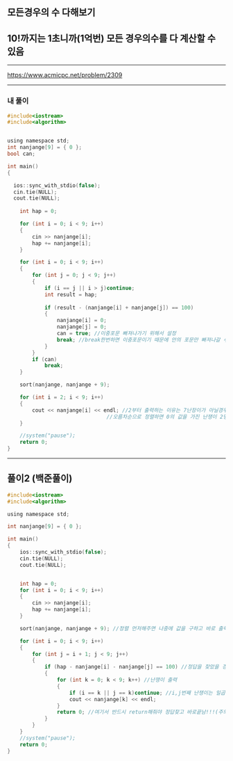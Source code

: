 ## 모든경우의 수 다해보기
## 10!까지는 1초니까(1억번) 모든 경우의수를 다 계산할 수 있음
-----------------------------------------------------------------------------------------------------

https://www.acmicpc.net/problem/2309

-----------------------------------------------------------------------------------------------------

### 내 풀이

```c
#include<iostream>
#include<algorithm>


using namespace std;
int nanjange[9] = { 0 };
bool can;

int main()
{

  ios::sync_with_stdio(false);
  cin.tie(NULL);
  cout.tie(NULL);
  
	int hap = 0;

	for (int i = 0; i < 9; i++)
	{
		cin >> nanjange[i];
		hap += nanjange[i];
	}

	for (int i = 0; i < 9; i++)
	{
		for (int j = 0; j < 9; j++)
		{
			if (i == j || i > j)continue;
			int result = hap;
			
			if (result - (nanjange[i] + nanjange[j]) == 100)
			{
				nanjange[i] = 0;
				nanjange[j] = 0;
				can = true; //이중포문 빠져나가기 위해서 설정
				break; //break한번하면 이중포문이기 때문에 안의 포문만 빠져나갈 수 잇음 따라서 can으로 또 한번 빠져나가야됨
			}
		}
		if (can)
			break; 
	}

	sort(nanjange, nanjange + 9);

	for (int i = 2; i < 9; i++)
	{
		cout << nanjange[i] << endl; //2부터 출력하는 이유는 7난장이가 아닐경우 키를 0으로 만들어 줬기 때문에 
                                //오름차순으로 정렬하면 0의 값을 가진 난쟁이 2명이 맨앞에 있을테니까
	}

	//system("pause");
	return 0;
}
```
------------------------------------------------------------------------------------------------------------

## 풀이2 (백준풀이)

```c
#include<iostream>
#include<algorithm>

using namespace std;

int nanjange[9] = { 0 };

int main()
{
	ios::sync_with_stdio(false);
	cin.tie(NULL);
	cout.tie(NULL);


	int hap = 0;
	for (int i = 0; i < 9; i++)
	{
		cin >> nanjange[i];
		hap += nanjange[i];
	}

	sort(nanjange, nanjange + 9); //정렬 먼저해주면 나중에 값을 구하고 바로 출력했을때 정렬된 값이 출력됨

	for (int i = 0; i < 9; i++)
	{
		for (int j = i + 1; j < 9; j++)
		{
			if (hap - nanjange[i] - nanjange[j] == 100) //정답을 찾았을 경우
			{
				for (int k = 0; k < 9; k++) //난쟁이 출력
				{
					if (i == k || j == k)continue; //i,j번째 난쟁이는 일곱난쟁이에 포함안됨으로 빼고 출력
					cout << nanjange[k] << endl;
				}
				return 0; //여기서 반드시 return해줘야 정답찾고 바로끝남!!!(주의!!!)
			}
		}
	}
	//system("pause");
	return 0;
}
```
